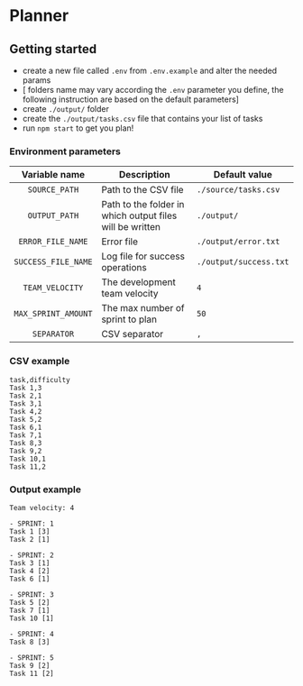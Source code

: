 # Planner

## Getting started

- create a new file called `.env` from `.env.example` and alter the needed params
- [ folders name may vary according the `.env` parameter you define, the following instruction are based on the default parameters]
- create `./output/` folder
- create the `./output/tasks.csv` file that contains your list of tasks
- run `npm start` to get you plan!

### Environment parameters

|  Variable name  	|  Description 	|  Default value	|
|:-:	|---	|---	|
|   `SOURCE_PATH`	|   Path to the CSV file 	|   `./source/tasks.csv`	|
|   `OUTPUT_PATH`	|   Path to the folder in which output files will be written	|   `./output/`	|
|   `ERROR_FILE_NAME`	|   Error file	|   `./output/error.txt`	|
|   `SUCCESS_FILE_NAME`	|  Log file for success operations 	|   `./output/success.txt`	|
|   `TEAM_VELOCITY`	|  The development team velocity	|   `4`	|
|   `MAX_SPRINT_AMOUNT`	|  The max number of sprint to plan 	|   `50`	|
|   `SEPARATOR`	|   CSV separator	|   `,`	|


### CSV example
```
task,difficulty
Task 1,3
Task 2,1
Task 3,1
Task 4,2
Task 5,2
Task 6,1
Task 7,1
Task 8,3
Task 9,2
Task 10,1
Task 11,2
```

### Output example

```
Team velocity: 4

- SPRINT: 1
Task 1 [3]
Task 2 [1]

- SPRINT: 2
Task 3 [1]
Task 4 [2]
Task 6 [1]

- SPRINT: 3
Task 5 [2]
Task 7 [1]
Task 10 [1]

- SPRINT: 4
Task 8 [3]

- SPRINT: 5
Task 9 [2]
Task 11 [2]

```
